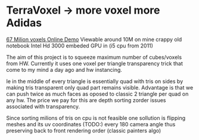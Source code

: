 # TerraVoxel ->  more voxel more Adidas

[67 Milion voxels Online Demo](https://neurall.github.io/terravoxel)
Viewable around 10M on mine crappy old notebook Intel Hd 3000 embeded GPU in (i5 cpu from 2011)

The aim of this project is to squeeze maximum number of cubes/voxels from HW.
Currently it uses  one voxel per triangle transparency trick that come to my mind a day ago and hw instancing.

Ie in the middle of every triangle is essentially quad with tris on sides by making tris transparent only quad part remains visible.
Advantage is that we can push twice as much faces as oposed to classic 2 triangle per quad on any hw.
The price we pay for this are depth sorting  zorder issues associated with transparency.

Since sorting milions of tris on cpu is not feasible one sollution is flipping meshes and its uv coordinates (TODO:)
every 180 camera angle thus preserving back to front rendering order (classic painters algo)
